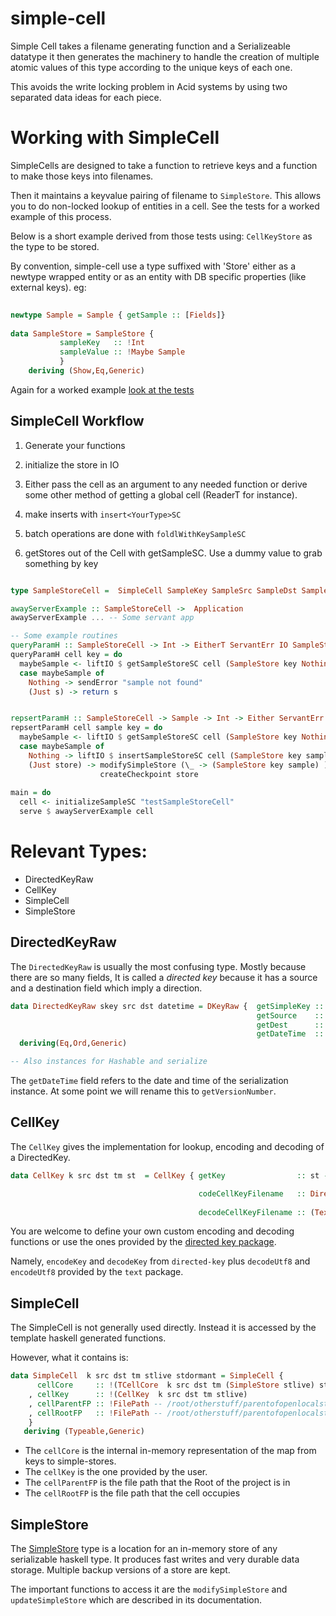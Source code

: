 # simple-cell
Simple Cell takes a filename generating function and a Serializeable datatype
it then generates the machinery to handle the creation of multiple atomic values of this type according to the unique keys of each one.

This avoids the write locking problem in Acid systems by using two separated data ideas for each piece.




# Working with SimpleCell

SimpleCells are designed to take a function to retrieve keys and a function to make those keys into filenames.

Then it maintains a keyvalue pairing of filename to `SimpleStore`.  This allows you to do non-locked lookup of
entities in a cell.  See the tests for a worked example of this process.

Below is a short example derived from those tests using: `CellKeyStore` as the type to be stored.

By convention, simple-cell use a type suffixed with 'Store'  either as a newtype wrapped entity or as an entity with
DB specific properties (like external keys). 
eg:
```haskell
 
newtype Sample = Sample { getSample :: [Fields]}
 
data SampleStore = SampleStore {
           sampleKey   :: !Int 
           sampleValue :: !Maybe Sample
           } 
    deriving (Show,Eq,Generic)


```
Again for a worked example [look at the tests](https://github.com/plow-technologies/simple-cell/blob/master/test/TestImport.hs) 

## SimpleCell Workflow

1. Generate your functions

2. initialize the store in IO

3. Either pass the cell as an argument to any needed function or derive some other method of getting a global cell (ReaderT 
   for instance).
   
4. make inserts with `insert<YourType>SC` 
5. batch operations are done with `foldlWithKeySampleSC`
6. getStores out of the Cell with getSampleSC.  Use a dummy value to grab something by key


``` haskell

type SampleStoreCell =  SimpleCell SampleKey SampleSrc SampleDst SampleTime SampleStore (SimpleStore SampleStore)

awayServerExample :: SampleStoreCell ->  Application
awayServerExample ... -- Some servant app

-- Some example routines
queryParamH :: SampleStoreCell -> Int -> EitherT ServantErr IO SampleStoreCell
queryParamH cell key = do
  maybeSample <- liftIO $ getSampleStoreSC cell (SampleStore key Nothing)
  case maybeSample of
    Nothing -> sendError "sample not found"
    (Just s) -> return s


repsertParamH :: SampleStoreCell -> Sample -> Int -> Either ServantErr IO ()
repsertParamH cell sample key = do
  maybeSample <- liftIO $ getSampleStoreSC cell (SampleStore key Nothing)
  case maybeSample of
    Nothing -> liftIO $ insertSampleStoreSC cell (SampleStore key sample)
    (Just store) -> modifySimpleStore (\_ -> (SampleStore key sample) ) store >>
                    createCheckpoint store
  
main = do
  cell <- initializeSampleSC "testSampleStoreCell" 
  serve $ awayServerExample cell


```

# Relevant Types:

+  DirectedKeyRaw
+  CellKey
+  SimpleCell
+  SimpleStore

## DirectedKeyRaw

The `DirectedKeyRaw` is usually the most confusing type.  Mostly because there are so many fields,
It is called a *directed key* because it has a source and a destination field which imply a direction.

``` haskell
data DirectedKeyRaw skey src dst datetime = DKeyRaw {  getSimpleKey :: !skey,
                                                       getSource    :: !src,
                                                       getDest      :: !dst,
                                                       getDateTime  :: !datetime}
  deriving(Eq,Ord,Generic)

-- Also instances for Hashable and serialize

```
The `getDateTime` field refers to the date and time of the serialization instance.  At some point we will rename this to 
`getVersionNumber`.  


## CellKey 

The `CellKey` gives the implementation for lookup, encoding and decoding of a DirectedKey.


``` haskell
data CellKey k src dst tm st  = CellKey { getKey                :: st -> DirectedKeyRaw k src dst tm,

                                          codeCellKeyFilename   :: DirectedKeyRaw k src dst tm -> Text,
                                          
                                          decodeCellKeyFilename :: (Text -> Either Text (DirectedKeyRaw k src dst tm) })

```


You are welcome to define your own custom encoding and decoding functions or use the ones provided by the
[directed key package](https://github.com/plow-technologies/directed-keys/blob/master/src/DirectedKeys.hs).

Namely, `encodeKey` and `decodeKey` from `directed-key` plus `decodeUtf8` and `encodeUtf8` provided by the `text` package.


## SimpleCell 

The SimpleCell is not generally used directly.  Instead it is accessed by the template haskell generated functions.

However, what it contains is: 

``` haskell
data SimpleCell  k src dst tm stlive stdormant = SimpleCell {
      cellCore     :: !(TCellCore  k src dst tm (SimpleStore stlive) stdormant )
    , cellKey      :: !(CellKey  k src dst tm stlive)
    , cellParentFP :: !FilePath -- /root/otherstuff/parentofopenlocalstatefromdir
    , cellRootFP   :: !FilePath -- /root/otherstuff/parentofopenlocalstatefromdir/openLocalStateFromdir
    }
   deriving (Typeable,Generic)
```

* The `cellCore` is the internal in-memory representation of the map from keys to simple-stores.
* The `cellKey` is the one provided by the user.  
* The `cellParentFP` is the file path that the Root of the project is in
* The `cellRootFP` is the file path that the cell occupies

## SimpleStore

The [SimpleStore](https://github.com/plow-technologies/simple-store) type is a location 
for an in-memory store of any serializable haskell type.  It produces fast writes and 
very durable data storage.  Multiple backup versions of a store are kept.

The important functions to access it are the `modifySimpleStore` and `updateSimpleStore`
which are described in its documentation.


